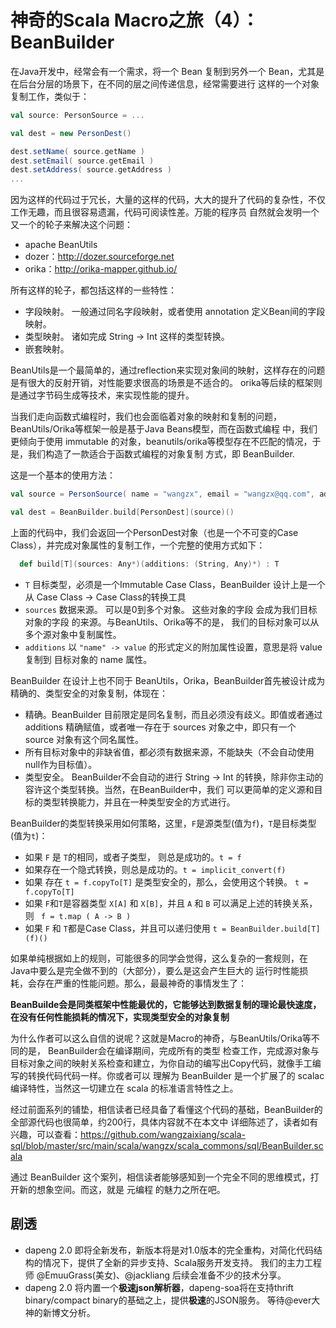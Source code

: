 # 神奇的Scala Macro之旅（4）：BeanBuilder

在Java开发中，经常会有一个需求，将一个 Bean 复制到另外一个 Bean，尤其是在后台分层的场景下，在不同的层之间传递信息，经常需要进行
这样的一个对象复制工作，类似于：

```scala
val source: PersonSource = ...

val dest = new PersonDest()

dest.setName( source.getName )
dest.setEmail( source.getEmail )
dest.setAddress( source.getAddress )
...

``` 

因为这样的代码过于冗长，大量的这样的代码，大大的提升了代码的复杂性，不仅工作无趣，而且很容易遗漏，代码可阅读性差。万能的程序员
自然就会发明一个又一个的轮子来解决这个问题：

- apache BeanUtils
- dozer：http://dozer.sourceforge.net
- orika：http://orika-mapper.github.io/

所有这样的轮子，都包括这样的一些特性：
- 字段映射。 一般通过同名字段映射，或者使用 annotation 定义Bean间的字段映射。
- 类型映射。 诸如完成 String -> Int 这样的类型转换。
- 嵌套映射。

BeanUtils是一个最简单的，通过reflection来实现对象间的映射，这样存在的问题是有很大的反射开销，对性能要求很高的场景是不适合的。
orika等后续的框架则是通过字节码生成等技术，来实现性能的提升。

当我们走向函数式编程时，我们也会面临着对象的映射和复制的问题，BeanUtils/Orika等框架一般是基于Java Beans模型，而在函数式编程
中，我们更倾向于使用 immutable 的对象，beanutils/orika等模型存在不匹配的情况，于是，我们构造了一款适合于函数式编程的对象复制
方式，即 BeanBuilder.

这是一个基本的使用方法：
```scala
val source = PersonSource( name = "wangzx", email = "wangzx@qq.com", address="here" )

val dest = BeanBuilder.build[PersonDest](source)()

```
上面的代码中，我们会返回一个PersonDest对象（也是一个不可变的Case Class），并完成对象属性的复制工作，一个完整的使用方式如下：
```scala
  def build[T](sources: Any*)(additions: (String, Any)*) : T 
```

- `T` 目标类型，必须是一个Immutable Case Class，BeanBuilder 设计上是一个从 Case Class -> Case Class的转换工具
- `sources` 数据来源。 可以是0到多个对象。 这些对象的字段 会成为我们目标对象的字段 的来源。与BeanUtils、Orika等不的是，
我们的目标对象可以从多个源对象中复制属性。
- `additions` 以 `"name" -> value` 的形式定义的附加属性设置，意思是将 value 复制到 目标对象的 name 属性。

BeanBuilder 在设计上也不同于 BeanUtils，Orika，BeanBuilder首先被设计成为精确的、类型安全的对象复制，体现在：
- 精确。BeanBuilder 目前限定是同名复制，而且必须没有歧义。即值或者通过 additions 精确赋值，或者唯一存在于 sources 
对象之中，即只有一个 source 对象有这个同名属性。
- 所有目标对象中的非缺省值，都必须有数据来源，不能缺失（不会自动使用null作为目标值）。
- 类型安全。 BeanBuilder不会自动的进行 String -> Int 的转换，除非你主动的容许这个类型转换。当然，在BeanBuilder中，我们
可以更简单的定义源和目标的类型转换能力，并且在一种类型安全的方式进行。

BeanBuilder的类型转换采用如何策略，这里，`F`是源类型(值为`f`)，`T`是目标类型(值为`t`)：
- 如果 `F` 是 `T`的相同，或者子类型， 则总是成功的。`t = f`
- 如果存在一个隐式转换，则总是成功的。`t = implicit_convert(f)`
- 如果 存在 `t = f.copyTo[T]` 是类型安全的，那么，会使用这个转换。 `t = f.copyTo[T]`
- 如果 `F`和`T`是容器类型 `X[A]` 和 `X[B]`，并且 `A` 和 `B` 可以满足上述的转换关系，则 ` f = t.map ( A -> B )`
- 如果 `F` 和 `T`都是Case Class，并且可以递归使用  `t = BeanBuilder.build[T](f)()`

如果单纯根据如上的规则，可能很多的同学会觉得，这么复杂的一套规则，在Java中要么是完全做不到的（大部分），要么是这会产生巨大的
运行时性能损耗，会存在严重的性能问题。那么，最最神奇的事情发生了：

**BeanBuilde会是同类框架中性能最优的，它能够达到数据复制的理论最快速度，在没有任何性能损耗的情况下，实现类型安全的对象复制**

为什么作者可以这么自信的说呢？这就是Macro的神奇，与BeanUtils/Orika等不同的是， BeanBuilder会在编译期间，完成所有的类型
检查工作，完成源对象与目标对象之间的映射关系检查和建立，为你自动的编写出Copy代码，就像手工编写的转换代码代码一样。你或者可以
理解为 BeanBuilder 是一个扩展了的 scalac 编译特性，当然这一切建立在 scala 的标准语言特性之上。

经过前面系列的铺垫，相信读者已经具备了看懂这个代码的基础，BeanBuilder的全部源代码也很简单，约200行，具体内容就不在本文中
详细陈述了，读者如有兴趣，可以查看：https://github.com/wangzaixiang/scala-sql/blob/master/src/main/scala/wangzx/scala_commons/sql/BeanBuilder.scala

通过 BeanBuilder 这个案列，相信读者能够感知到一个完全不同的思维模式，打开新的想象空间。而这，就是 元编程 的魅力之所在吧。

## 剧透
- dapeng 2.0 即将全新发布，新版本将是对1.0版本的完全重构，对简化代码结构的情况下，提供了全新的异步支持、Scala服务开发支持。
我们的主力工程师 @EmuuGrass(美女)、@jackliang 后续会准备不少的技术分享。
- dapeng 2.0 将内置一个**极速json解析器**，dapeng-soa将在支持thrift binary/compact binary的基础之上，提供**极速**的JSON服务。
等待@ever大神的新博文分析。






